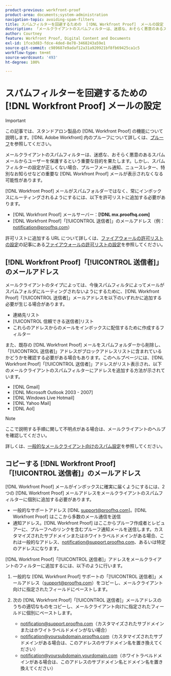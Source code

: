 ```yaml
---
product-previous: workfront-proof
product-area: documents;system-administration
navigation-topic: avoiding-spam-filters
title: スパムフィルターを回避するための  [!DNL Workfront Proof]  メールの設定
description: 「メールクライアントのスパムフィルターは、迷惑な、おそらく悪意のあるスパムメールからユーザーを保護するという重要な目的を果たします。しかし、スパムフィルターの設定が正しくない場合、プルーフメール通知、ニュースレター、特別なお知らせなどの重要な  [!DNL Workfront Proof]  メールが表示されなくなる可能性があります。」
author: Courtney
feature: Workfront Proof, Digital Content and Documents
exl-id: 1fce3d83-fdce-4ded-8e78-3468243a59e1
source-git-commit: c989687e9adaf12a31a920921bf8fb69425ca1c5
workflow-type: tm+mt
source-wordcount: '493'
ht-degree: 100%

---
```


# スパムフィルターを回避するための [!DNL Workfront Proof] メールの設定

>[!IMPORTANT]
>
>この記事では、スタンドアロン製品の [!DNL Workfront Proof] の機能について説明します。[!DNL Adobe Workfront] 内のプルーフについて詳しくは、[プルーフ](../../../review-and-approve-work/proofing/proofing.md)を参照してください。

メールクライアントのスパムフィルターは、迷惑な、おそらく悪意のあるスパムメールからユーザーを保護するという重要な目的を果たします。しかし、スパムフィルターの設定が正しくない場合、プルーフメール通知、ニュースレター、特別なお知らせなどの重要な [!DNL Workfront Proof] メールが表示されなくなる可能性があります。

[!DNL Workfront Proof] メールがスパムフォルダーではなく、常にインボックスにルーティングされるようにするには、以下を許可リストに追加する必要があります。

* [!DNL Workfront Proof] メールサーバー：**[!DNL mx.proofhq.com]**
* [!DNL Workfront Proof]「[!UICONTROL 送信者]」のメールアドレス（例：notification@proofhq.com）

許可リストに追加する URL について詳しくは、[ファイアウォールの許可リストの設定](../../../administration-and-setup/get-started-wf-administration/configure-your-firewall.md)の記事にある[ファイアウォールの許可リストの設定](../../../administration-and-setup/get-started-wf-administration/configure-your-firewall.md)を参照してください。

## [!DNL Workfront Proof]「[!UICONTROL 送信者]」のメールアドレス

メールクライアントのタイプによっては、今後スパムフィルタによってメールがスパムフォルダにルーティングされないようにするために、[!DNL Workfront Proof]「[!UICONTROL 送信者]」メールアドレスを以下のいずれかに追加する必要が生じる場合があります。

* 連絡先リスト
* [!UICONTROL 信頼できる送信者]リスト
* これらのアドレスからのメールをインボックスに配信するために作成するフィルター

また、既存の [!DNL Workfront Proof] メールをスパムフォルダーから削除し、「[!UICONTROL 送信者]」アドレスがブロックアドレスリストに含まれているかどうかを確認する必要がある場合もあります。このヘルプページには、[!DNL Workfront Proof]「[!UICONTROL 送信者]」アドレスがリスト表示され、以下のメールクライアントのスパムフィルターにアドレスを追加する方法が示されています。

* [!DNL Gmail]
* [!DNL Microsoft Outlook 2003 - 2007]
* [!DNL Windows Live Hotmail]
* [!DNL Yahoo Mail]
* [!DNL Aol]

>[!NOTE]
>
>ここで説明する手順に関して不明点がある場合は、メールクライアントのヘルプを確認してください。

詳しくは、[一般的なメールクライアント向けのスパム設定](../../../workfront-proof/wp-emailsntfctns/avoiding-spam-filters/configure-spam-settings-clients.md)を参照してください。

## コピーする [!DNL Workfront Proof]「[!UICONTROL 送信者]」のメールアドレス

[!DNL Workfront Proof] メールがインボックスに確実に届くようにするには、2 つの [!DNL Workfront Proof] メールアドレスをメールクライアントのスパムフィルターに個別に追加する必要があります。

* 一般的なサポートアドレス [!DNL support@proofhq.com]。[!DNL Workfront Proof] はここから多数のメール通信を送信
* 通知アドレス。[!DNL Workfront Proof] はここからプルーフ作成者とレビュアーに、プルーフへのリンクを含むプルーフ通知メールを送信します。カスタマイズされたサブドメインまたはホワイトラベルドメインがある場合、これは一般的なアドレス、notification@support.proofhq.com、あるいは特定のアドレスになります。

[!DNL Workfront Proof]「[!UICONTROL 送信者]」アドレスをメールクライアントのフィルターに追加するには、以下のように行います。

1. 一般的な [!DNL Workfront Proof] サポートの「[!UICONTROL 送信者]」メールアドレス（support@proofhq.com）をコピーし、メールクライアント向けに指定されたフィールドにペーストします。
1. 次の [!DNL Workfront Proof]「[!UICONTROL 送信者]」メールアドレスのうちの適切なものをコピーし、メールクライアント向けに指定されたフィールドに個別にペーストします。

   * notification@support.proofhq.com（カスタマイズされたサブドメインまたはホワイトラベルドメインがない場合）
   * notification@yoursubdomain.proofhq.com（カスタマイズされたサブドメインがある場合は、このアドレスのサブドメイン名を置き換えてください）
   * notification@yoursubdomain.yourdomain.com（ホワイトラベルドメインがある場合は、このアドレスのサブドメイン名とドメイン名を置き換えてください）

<!--
<p data-mc-conditions="QuicksilverOrClassic.Draft mode">See the relevant section below for your email client to find out where to paste in these two Workfront Proof "[!UICONTROL from]" addresses.</p>
-->
